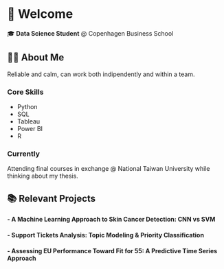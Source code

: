 # 👋 Welcome

🎓 **Data Science Student** @ Copenhagen Business School
  

## 🧑‍💼 About Me

Reliable and calm, can work both indipendently and within a team. 

### Core Skills
- Python
- SQL
- Tableau
- Power BI
- R


### Currently 

Attending final courses in exchange @ National Taiwan University while thinking about my thesis.


## 📚 Relevant Projects

#### - A Machine Learning Approach to Skin Cancer Detection: CNN vs SVM 
#### - Support Tickets Analysis: Topic Modeling & Priority Classification
#### - Assessing EU Performance Toward Fit for 55: A Predictive Time Series Approach

